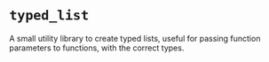 # `typed_list`

A small utility library to create typed lists, useful for passing function parameters to
functions, with the correct types.

